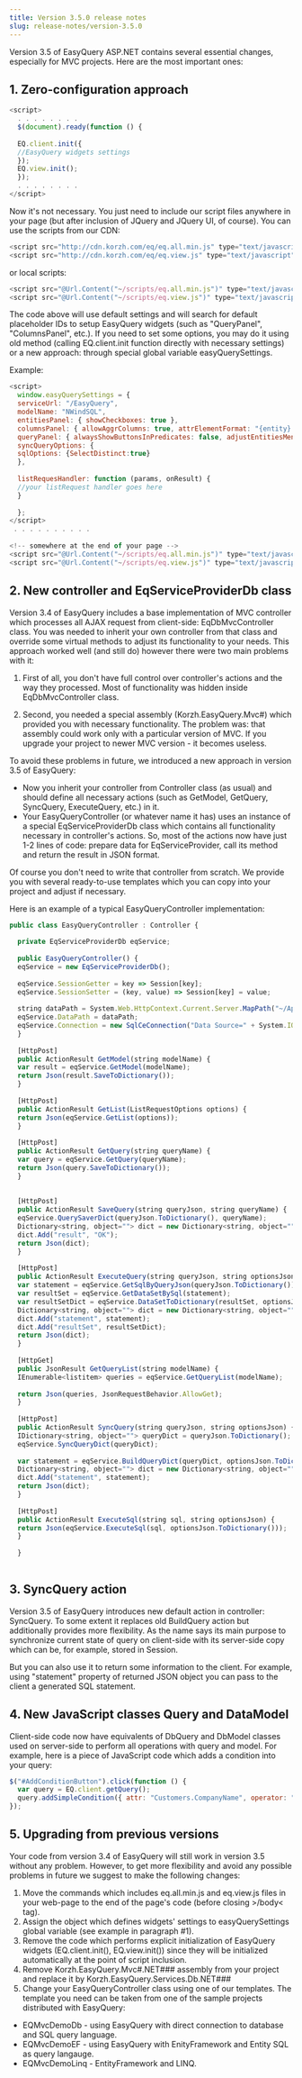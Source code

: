 ```yaml
---
title: Version 3.5.0 release notes
slug: release-notes/version-3.5.0
---
```



Version 3.5 of EasyQuery ASP.NET contains several essential changes, especially for MVC projects. 
Here are the most important ones: 

## 1. Zero-configuration approach 

```js
<script> 
  . . . . . . . . 
  $(document).ready(function () {
 
  EQ.client.init({
  //EasyQuery widgets settings
  });
  EQ.view.init();
  });
  . . . . . . . . 
</script> 
```
Now it's not necessary. You just need to include our script files anywhere in your page (but after inclusion of JQuery and JQuery UI, of course).
You can use the scripts from our CDN: 
```js
<script src="http://cdn.korzh.com/eq/eq.all.min.js" type="text/javascript"></script>
<script src="http://cdn.korzh.com/eq/eq.view.js" type="text/javascript"></script>
```
or local scripts: 
```js
<script src="@Url.Content("~/scripts/eq.all.min.js")" type="text/javascript"></script>
<script src="@Url.Content("~/scripts/eq.view.js")" type="text/javascript"></script>
```
 The code above will use default settings and will search for default placeholder IDs to setup EasyQuery widgets (such as "QueryPanel", "ColumnsPanel", etc.).
If you need to set some options, you may do it using old method (calling EQ.client.init function directly with necessary settings) or a new approach: through special global variable easyQuerySettings.

Example: 
```js
<script> 
  window.easyQuerySettings = {
  serviceUrl: "/EasyQuery",
  modelName: "NWindSQL",
  entitiesPanel: { showCheckboxes: true },
  columnsPanel: { allowAggrColumns: true, attrElementFormat: "{entity} {attr}", showColumnCaptions: true, adjustEntitiesMenuHeight: false },
  queryPanel: { alwaysShowButtonsInPredicates: false, adjustEntitiesMenuHeight: false, menuSearchBoxAfter: 20 },
  syncQueryOptions: {
  sqlOptions: {SelectDistinct:true}
  },
 
  listRequesHandler: function (params, onResult) {
  //your listRequest handler goes here
  }
 
  };
</script> 
 . . . . . . . . . . 
 
<!-- somewhere at the end of your page -->
<script src="@Url.Content("~/scripts/eq.all.min.js")" type="text/javascript"></script>
<script src="@Url.Content("~/scripts/eq.view.js")" type="text/javascript"></script>
```
## 2. New controller and EqServiceProviderDb class 
 Version 3.4 of EasyQuery includes a base implementation of MVC controller which processes all AJAX request from client-side: EqDbMvcController class. You was needed to inherit your own controller from that class and override some virtual methods to adjust its functionality to your needs. This approach worked well (and still do) however there were two main problems with it:

1. First of all, you don't have full control over controller's actions and the way they processed. Most of functionality was hidden inside EqDbMvcController class.

2. Second, you needed a special assembly (Korzh.EasyQuery.Mvc#) which provided you with necessary functionality. The problem was: that assembly could work only with a particular version of MVC. If you upgrade your project to newer MVC version - it becomes useless.

To avoid these problems in future, we introduced a new approach in version 3.5 of EasyQuery:

- Now you inherit your controller from Controller class (as usual) and should define all necessary actions (such as GetModel, GetQuery, SyncQuery, ExecuteQuery, etc.) in it.
- Your EasyQueryController (or whatever name it has) uses an instance of a special EqServiceProviderDb class which contains all functionality necessary in controller's actions. So, most of the actions now have just 1-2 lines of code: prepare data for EqServiceProvider, call its method and return the result in JSON format.

Of course you don't need to write that controller from scratch. We provide you with several ready-to-use templates which you can copy into your project and adjust if necessary.

Here is an example of a typical EasyQueryController implementation: 

```js
public class EasyQueryController : Controller {
 
  private EqServiceProviderDb eqService;
 
  public EasyQueryController() {
  eqService = new EqServiceProviderDb();
 
  eqService.SessionGetter = key => Session[key];
  eqService.SessionSetter = (key, value) => Session[key] = value;
 
  string dataPath = System.Web.HttpContext.Current.Server.MapPath("~/App_Data");
  eqService.DataPath = dataPath; 
  eqService.Connection = new SqlCeConnection("Data Source=" + System.IO.Path.Combine(dataPath, "Northwind.sdf"));
  }
 
  [HttpPost]
  public ActionResult GetModel(string modelName) {
  var result = eqService.GetModel(modelName);
  return Json(result.SaveToDictionary());
  }
 
  [HttpPost]
  public ActionResult GetList(ListRequestOptions options) {
  return Json(eqService.GetList(options));
  }
 
  [HttpPost]
  public ActionResult GetQuery(string queryName) {
  var query = eqService.GetQuery(queryName);
  return Json(query.SaveToDictionary());
  }
 
 
  [HttpPost]
  public ActionResult SaveQuery(string queryJson, string queryName) {
  eqService.QuerySaverDict(queryJson.ToDictionary(), queryName);
  Dictionary<string, object=""> dict = new Dictionary<string, object="">();
  dict.Add("result", "OK");
  return Json(dict);
  }
 
  [HttpPost]
  public ActionResult ExecuteQuery(string queryJson, string optionsJson) {
  var statement = eqService.GetSqlByQueryJson(queryJson.ToDictionary());
  var resultSet = eqService.GetDataSetBySql(statement);
  var resultSetDict = eqService.DataSetToDictionary(resultSet, optionsJson.ToDictionary());
  Dictionary<string, object=""> dict = new Dictionary<string, object="">();
  dict.Add("statement", statement);
  dict.Add("resultSet", resultSetDict);
  return Json(dict);
  }
 
  [HttpGet]
  public JsonResult GetQueryList(string modelName) {
  IEnumerable<listitem> queries = eqService.GetQueryList(modelName);
 
  return Json(queries, JsonRequestBehavior.AllowGet);
  }
 
  [HttpPost]
  public ActionResult SyncQuery(string queryJson, string optionsJson) {
  IDictionary<string, object=""> queryDict = queryJson.ToDictionary();
  eqService.SyncQueryDict(queryDict);
 
  var statement = eqService.BuildQueryDict(queryDict, optionsJson.ToDictionary());
  Dictionary<string, object=""> dict = new Dictionary<string, object="">();
  dict.Add("statement", statement);
  return Json(dict);
  }
 
  [HttpPost]
  public ActionResult ExecuteSql(string sql, string optionsJson) {
  return Json(eqService.ExecuteSql(sql, optionsJson.ToDictionary()));
  }
 
  }
 

```

## 3. SyncQuery action

Version 3.5 of EasyQuery introduces new default action in controller: SyncQuery. To some extent it replaces old BuildQuery action but additionally provides more flexibility. As the name says its main purpose to synchronize current state of query on client-side with its server-side copy which can be, for example, stored in Session.

But you can also use it to return some information to the client.
For example, using "statement" property of returned JSON object you can pass to the client a generated SQL statement.

## 4. New JavaScript classes Query and DataModel

Client-side code now have equivalents of DbQuery and DbModel classes used on server-side to perform all operations with query and model. For example, here is a piece of JavaScript code which adds a condition into your query: 

```js
$("#AddConditionButton").click(function () {
  var query = EQ.client.getQuery();
  query.addSimpleCondition({ attr: "Customers.CompanyName", operator: "StartsWith", value: "A" });
});
```
## 5. Upgrading from previous versions

Your code from version 3.4 of EasyQuery will still work in version 3.5 without any problem.
However, to get more flexibility and avoid any possible problems in future we suggest to make the following changes:

1. Move the commands which includes eq.all.min.js and eq.view.js files in your web-page to the end of the page's code (before closing >/body< tag).
2. Assign the object which defines widgets' settings to easyQuerySettings global variable (see example in paragraph #1).
3. Remove the code which performs explicit initialization of EasyQuery widgets (EQ.client.init(), EQ.view.init()) since they will be initialized automatically at the point of script inclusion.
4. Remove Korzh.EasyQuery.Mvc#.NET### assembly from your project and replace it by Korzh.EasyQuery.Services.Db.NET### 
5. Change your EasyQueryController class using one of our templates. The template you need can be taken from one of the sample projects distributed with EasyQuery:
  - EQMvcDemoDb - using EasyQuery with direct connection to database and SQL query language.
  - EQMvcDemoEF - using EasyQuery with EnityFramework and Entity SQL as query langauge.
  - EQMvcDemoLinq - EntityFramework and LINQ.